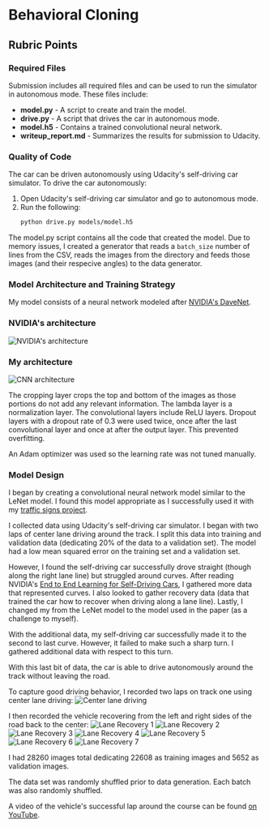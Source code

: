 # Behavioral Cloning

## Rubric Points
### Required Files
Submission includes all required files and can be used to run the simulator in autonomous mode.  These files include:
* **model.py** - A script to create and train the model.
* **drive.py** - A script that drives the car in autonomous mode.
* **model.h5** - Contains a trained convolutional neural network.
* **writeup_report.md** - Summarizes the results for submission to Udacity.

### Quality of Code
The car can be driven autonomously using Udacity's self-driving car simulator.  To drive the car autonomously:
1. Open Udacity's self-driving car simulator and go to autonomous mode.
2. Run the following:
    ```sh
    python drive.py models/model.h5
    ```

The model.py script contains all the code that created the model.  Due to memory issues, I created a generator that reads a `batch_size` number of lines from the CSV, reads the images from the directory and feeds those images (and their respecive angles) to the data generator.

### Model Architecture and Training Strategy
My model consists of a neural network modeled after [NVIDIA's DaveNet](https://arxiv.org/pdf/1604.07316v1.pdf).

### NVIDIA's architecture
![NVIDIA's architecture](./images/nvidia-dave2.jpg)

### My architecture
![CNN architecture](./models/model.png)

The cropping layer crops the top and bottom of the images as those portions do not add any relevant information.  The lambda layer is a normalization layer.  The convolutional layers include ReLU layers.  Dropout layers with a dropout rate of 0.3 were used twice, once after the last convolutional layer and once at after the output layer.  This prevented overfitting.

An Adam optimizer was used so the learning rate was not tuned manually.

### Model Design
I began by creating a convolutional neural network model similar to the LeNet model.  I found this model appropriate as I successfully used it with my  [traffic signs project](https://github.com/AryanJ-NYC/CarND-Traffic-Sign-Classifier-Project/).

I collected data using Udacity's self-driving car simulator.  I began with two laps of center lane driving around the track.  I split this data into training and validation data (dedicating 20% of the data to a validation set).  The model had a low mean squared error on the training set and a validation set.

However, I found the self-driving car successfully drove straight (though along the right lane line) but struggled around curves.  After reading NVIDIA's [End to End Learning for Self-Driving Cars](https://arxiv.org/pdf/1604.07316v1.pdf), I gathered more data that represented curves.  I also looked to gather recovery data (data that trained the car how to recover when driving along a lane line).  Lastly, I changed my from the LeNet model to the model used in the paper (as a challenge to myself).

With the additional data, my self-driving car successfully made it to the second to last curve.  However, it failed to make such a sharp turn.  I  gathered additional data with respect to this turn.

With this last bit of data, the car is able to drive autonomously around the track without leaving the road.

To capture good driving behavior, I recorded two laps on track one using center lane driving:
![Center lane driving](./images/center_lane_driving.jpg)

I then recorded the vehicle recovering from the left and right sides of the road back to the center:
![Lane Recovery 1](./images/lane_recovery1.jpg)
![Lane Recovery 2](./images/lane_recovery2.jpg)
![Lane Recovery 3](./images/lane_recovery3.jpg)
![Lane Recovery 4](./images/lane_recovery4.jpg)
![Lane Recovery 5](./images/lane_recovery5.jpg)
![Lane Recovery 6](./images/lane_recovery6.jpg)
![Lane Recovery 7](./images/lane_recovery7.jpg)

I had 28260 images total dedicating 22608 as training images and 5652 as validation images.

The data set was randomly shuffled prior to data generation.  Each batch was also randomly shuffled.

A video of the vehicle's successful lap around the course can be found [on YouTube](https://www.youtube.com/watch?v=Bco18aQMIlw).

